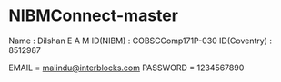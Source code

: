 # NIBMConnect-master

Name         : Dilshan E A M
ID(NIBM)     : COBSCComp171P-030
ID(Coventry) : 8512987


EMAIL = malindu@interblocks.com
PASSWORD = 1234567890
